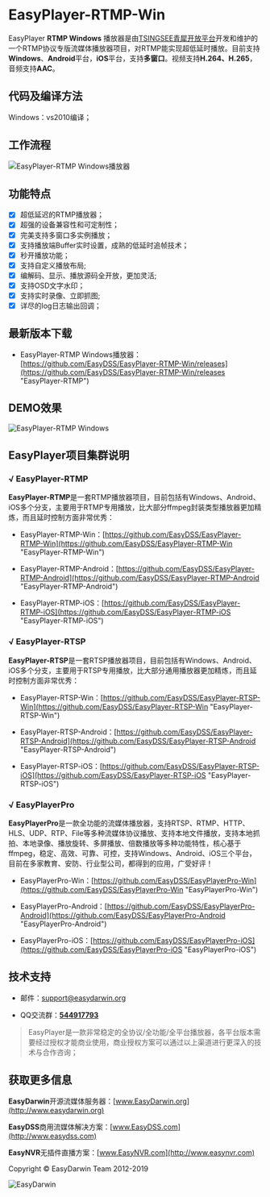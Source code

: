 # EasyPlayer-RTMP-Win #

EasyPlayer **RTMP Windows** 播放器是由[TSINGSEE青犀开放平台](http://www.tsingsee.com "TSINGSEE青犀云")开发和维护的一个RTMP协议专版流媒体播放器项目，对RTMP能实现超低延时播放。目前支持**Windows**、**Android**平台，**iOS**平台，支持**多窗口**。视频支持**H.264、H.265**，音频支持**AAC**。

## 代码及编译方法 ##
Windows：vs2010编译；

## 工作流程 ##
![EasyPlayer-RTMP Windows播放器](http://www.easydarwin.org/github/images/easyplayerrtmp/EasyPlayerRTMP.png)

## 功能特点 ##

- [x] 超低延迟的RTMP播放器；
- [x] 超强的设备兼容性和可定制性；
- [x] 完美支持多窗口多实例播放；
- [x] 支持播放端Buffer实时设置，成熟的低延时追帧技术；
- [x] 秒开播放功能；
- [x] 支持自定义播放布局;
- [x] 编解码、显示、播放源码全开放，更加灵活;
- [x] 支持OSD文字水印；
- [x] 支持实时录像、立即抓图;
- [x] 详尽的log日志输出回调；

## 最新版本下载 ##

- EasyPlayer-RTMP Windows播放器：[https://github.com/EasyDSS/EasyPlayer-RTMP-Win/releases](https://github.com/EasyDSS/EasyPlayer-RTMP-Win/releases "EasyPlayer-RTMP")


## DEMO效果 ##

![EasyPlayer-RTMP Windows](http://www.easydarwin.org/github/images/easyplayerrtmp/EasyPlayerRTMPWin20180102.png)


## EasyPlayer项目集群说明 ##

### √ EasyPlayer-RTMP ###

**EasyPlayer-RTMP**是一套RTMP播放器项目，目前包括有Windows、Android、iOS多个分支，主要用于RTMP专用播放，比大部分ffmpeg封装类型播放器更加精炼，而且延时控制方面非常优秀：

- EasyPlayer-RTMP-Win：[https://github.com/EasyDSS/EasyPlayer-RTMP-Win](https://github.com/EasyDSS/EasyPlayer-RTMP-Win "EasyPlayer-RTMP-Win")

- EasyPlayer-RTMP-Android：[https://github.com/EasyDSS/EasyPlayer-RTMP-Android](https://github.com/EasyDSS/EasyPlayer-RTMP-Android "EasyPlayer-RTMP-Android")

- EasyPlayer-RTMP-iOS：[https://github.com/EasyDSS/EasyPlayer-RTMP-iOS](https://github.com/EasyDSS/EasyPlayer-RTMP-iOS "EasyPlayer-RTMP-iOS")

### √ EasyPlayer-RTSP ###

**EasyPlayer-RTSP**是一套RTSP播放器项目，目前包括有Windows、Android、iOS多个分支，主要用于RTSP专用播放，比大部分通用播放器更加精炼，而且延时控制方面非常优秀：

- EasyPlayer-RTSP-Win：[https://github.com/EasyDSS/EasyPlayer-RTSP-Win](https://github.com/EasyDSS/EasyPlayer-RTSP-Win "EasyPlayer-RTSP-Win")

- EasyPlayer-RTSP-Android：[https://github.com/EasyDSS/EasyPlayer-RTSP-Android](https://github.com/EasyDSS/EasyPlayer-RTSP-Android "EasyPlayer-RTSP-Android")

- EasyPlayer-RTSP-iOS：[https://github.com/EasyDSS/EasyPlayer-RTSP-iOS](https://github.com/EasyDSS/EasyPlayer-RTSP-iOS "EasyPlayer-RTSP-iOS")

### √ EasyPlayerPro ###

**EasyPlayerPro**是一款全功能的流媒体播放器，支持RTSP、RTMP、HTTP、HLS、UDP、RTP、File等多种流媒体协议播放、支持本地文件播放，支持本地抓拍、本地录像、播放旋转、多屏播放、倍数播放等多种功能特性，核心基于ffmpeg，稳定、高效、可靠、可控，支持Windows、Android、iOS三个平台，目前在多家教育、安防、行业型公司，都得到的应用，广受好评！

- EasyPlayerPro-Win：[https://github.com/EasyDSS/EasyPlayerPro-Win](https://github.com/EasyDSS/EasyPlayerPro-Win "EasyPlayerPro-Win")

- EasyPlayerPro-Android：[https://github.com/EasyDSS/EasyPlayerPro-Android](https://github.com/EasyDSS/EasyPlayerPro-Android "EasyPlayerPro-Android")

- EasyPlayerPro-iOS：[https://github.com/EasyDSS/EasyPlayerPro-iOS](https://github.com/EasyDSS/EasyPlayerPro-iOS "EasyPlayerPro-iOS")


## 技术支持 ##

- 邮件：[support@easydarwin.org](mailto:support@easydarwin.org) 

- QQ交流群：<a href="http://jq.qq.com/?_wv=1027&k=2IDkJId" target="_blank" title="EasyPlayer">**544917793**</a>

> EasyPlayer是一款非常稳定的全协议/全功能/全平台播放器，各平台版本需要经过授权才能商业使用，商业授权方案可以通过以上渠道进行更深入的技术与合作咨询；


## 获取更多信息 ##

**EasyDarwin**开源流媒体服务器：[www.EasyDarwin.org](http://www.easydarwin.org)

**EasyDSS**商用流媒体解决方案：[www.EasyDSS.com](http://www.easydss.com)

**EasyNVR**无插件直播方案：[www.EasyNVR.com](http://www.easynvr.com)

Copyright &copy; EasyDarwin Team 2012-2019

![EasyDarwin](http://www.easydarwin.org/skin/easydarwin/images/wx_qrcode.jpg)
